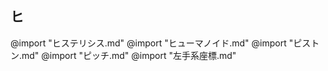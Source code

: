 ## ヒ

@import "ヒステリシス.md"
@import "ヒューマノイド.md"
@import "ピストン.md"
@import "ピッチ.md"
@import "左手系座標.md"
